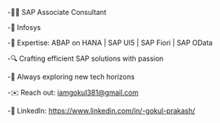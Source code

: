 -👨‍💻 SAP Associate Consultant

-💼 Infosys

-🚀 Expertise: ABAP on HANA | SAP UI5 | SAP Fiori | SAP OData

-🔍 Crafting efficient SAP solutions with passion

-🌱 Always exploring new tech horizons

-✉️ Reach out: iamgokul381@gmail.com

-🔗 LinkedIn: https://www.linkedin.com/in/-gokul-prakash/

<!---
gokulyasu/gokulyasu is a ✨ special ✨ repository because its `README.md` (this file) appears on your GitHub profile.
You can click the Preview link to take a look at your changes.
--->
